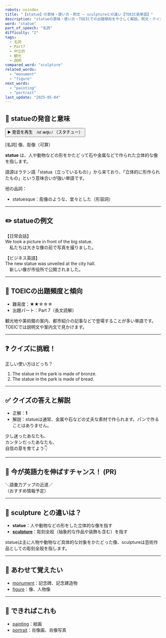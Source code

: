 ```yaml
---
robots: noindex
title: "【statue】の意味・使い方・例文 ― sculptureとの違い【TOEIC英単語】"
description: "statueの意味・使い方・TOEICでの出題傾向をやさしく解説。例文・クイズ付きでsculptureとの違いもわかりやすく学べます。"
word: "statue"
part_of_speech: "名詞"
difficulty: "2"
tags:
  - 名詞
  - Part7
  - 中立的
  - 観光
  - 説明
compared_word: "sculpture"
related_words:
  - "monument"
  - "figure"
next_words:
  - "painting"
  - "portrait"
last_update: "2025-05-04"
---
```


## 🔰 statueの発音と意味

<button class="play-audio" onclick="playTTS('statue')">
  <span class="play-audio-main">
    ▶️ 発音を再生　/stˈætʃuː/
  </span>
  <span class="play-audio-sub">
    （スタチュー）
  </span>
</button>

[名詞] 像、彫像（可算）

**statue** は、人や動物などの形をかたどって石や金属などで作られた立体的な像を指します。

語源はラテン語「statua（立っているもの）」から来ており、「立体的に形作られたもの」という意味合いが強い単語です。

他の品詞：  
- statuesque：彫像のような、堂々とした（形容詞）

---

## ✏️ statueの例文

【日常会話】  
We took a picture in front of the big statue.  
　私たちは大きな像の前で写真を撮りました。

【ビジネス英語】  
The new statue was unveiled at the city hall.  
　新しい像が市役所で公開されました。

---

## 🎯 TOEICの出題頻度と傾向

- 難易度：★★☆☆☆
- 出題パート：Part 7（長文読解）

観光地や美術館の案内、都市紹介の記事などで登場することが多い単語です。TOEICでは説明文や案内文で見かけます。

---

## ❓ クイズに挑戦！

正しい使い方はどっち？

1. The statue in the park is made of bronze.  
2. The statue in the park is made of bread.

---

## ✅ クイズの答えと解説

- 正解：**1**
- 解説：statueは通常、金属や石などの丈夫な素材で作られます。パンで作ることはありません。

少し迷ったあなたも、  
カンタンだったあなたも、  
自信の芽を育てよう👇️

---

## 🚀 今が英語力を伸ばすチャンス！ (PR)

<div class="info-center">
＼語彙力アップの近道／<br>  
（おすすめ情報予定）
</div>

---

## 🤔  sculpture との違いは？

- **statue**：人や動物などの形をした立体的な像を指す
- **[sculpture](/sculpture)**：彫刻全般（抽象的な作品や装飾も含む）を指す

statueは主に人物や動物など具体的な対象をかたどった像、sculptureは芸術作品としての彫刻全般を指します。

---

## 🧩 あわせて覚えたい

- [monument](/monument)：記念碑、記念建造物
- [figure](/figure)：像、人物像

---

## 📖 できればこれも

- [painting](/painting)：絵画
- [portrait](/portrait)：肖像画、肖像写真

<!-- cvid: aid16_bid48 -->
